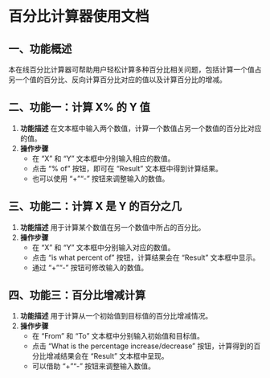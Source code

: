 # 百分比计算器使用文档

## 一、功能概述

本在线百分比计算器可帮助用户轻松计算多种百分比相关问题，包括计算一个值占另一个值的百分比、反向计算百分比对应的值以及计算百分比的增减。

## 二、功能一：计算 X% 的 Y 值

  1. **功能描述**
在文本框中输入两个数值，计算一个数值占另一个数值的百分比对应的值。
  2. **操作步骤**
     * 在 “X” 和 “Y” 文本框中分别输入相应的数值。
     * 点击 “% of” 按钮，即可在 “Result” 文本框中得到计算结果。
     * 也可以使用 “+”“-” 按钮来调整输入的数值。

## 三、功能二：计算 X 是 Y 的百分之几

  1. **功能描述**
用于计算某个数值在另一个数值中所占的百分比。
  2. **操作步骤**
     * 在 “X” 和 “Y” 文本框中分别输入对应的数值。
     * 点击 “is what percent of” 按钮，计算结果会在 “Result” 文本框中显示。
     * 通过 “+”“-” 按钮可修改输入的数值。

## 四、功能三：百分比增减计算

  1. **功能描述**
用于计算从一个初始值到目标值的百分比增减情况。
  2. **操作步骤**
     * 在 “From” 和 “To” 文本框中分别输入初始值和目标值。
     * 点击 “What is the percentage increase/decrease” 按钮，计算得到的百分比增减结果会在 “Result” 文本框中呈现。
     * 可以借助 “+”“-” 按钮来调整输入数值。